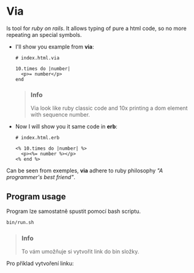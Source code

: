 # Via
Is tool for *ruby on rails*. It allows typing of pure a html code,
so no more repeating an special symbols.

- I'll show you example from **via**:
  ```erb
  # index.html.via

  10.times do |number|
    <p>= number</p>
  end
  ```

  > ### Info
  > Via look like ruby classic code and
  > 10x printing a dom element with sequence number.

- Now I will show you it same code in **erb**:
  ```erb
  # index.html.erb

  <% 10.times do |number| %>
    <p><%= number %></p>
  <% end %>
  ```

Can be seen from exemples, **via** adhere to ruby philosophy *"A programmer's best friend"*.

## Program usage
Program lze samostatně spustit pomocí bash scriptu.
```bash
bin/run.sh
```

> ### Info
> To vám umožňuje si vytvořit link do bin složky.

Pro příklad vytvoření linku:
```bash

```